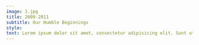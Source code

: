 ```yaml
---
image: 1.jpg
title: 2009-2011
subtitle: Our Humble Beginnings
style:
text: Lorem ipsum dolor sit amet, consectetur adipisicing elit. Sunt ut voluptatum eius sapiente, totam reiciendis temporibus qui quibusdam, recusandae sit vero unde, sed, incidunt et ea quo dolore laudantium consectetur!
---
```

